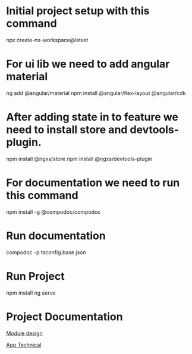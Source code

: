 # Initial project setup with this command
npx create-nx-workspace@latest

# For ui lib we need to add angular material
ng add @angular/material
npm install @angular/flex-layout @angular/cdk

# After adding state in to feature we need to install store and devtools-plugin.
npm install @ngxs/store
npm install @ngxs/devtools-plugin

# For documentation we need to run this command
npm install -g @compodoc/compodoc

# Run documentation
compodoc -p tsconfig.base.json

# Run Project
npm install
ng serve

# Project Documentation

[Module design](apps/documentation/app-module-technical.md)

[App Technical](apps/documentation/app-technical.md)
